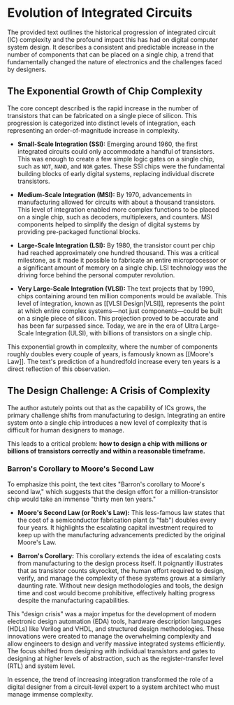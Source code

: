 # Evolution of Integrated Circuits

The provided text outlines the historical progression of integrated circuit (IC) complexity and the profound impact this has had on digital computer system design. It describes a consistent and predictable increase in the number of components that can be placed on a single chip, a trend that fundamentally changed the nature of electronics and the challenges faced by designers.

## The Exponential Growth of Chip Complexity

The core concept described is the rapid increase in the number of transistors that can be fabricated on a single piece of silicon. This progression is categorized into distinct levels of integration, each representing an order-of-magnitude increase in complexity.

- **Small-Scale Integration (SSI):** Emerging around 1960, the first integrated circuits could only accommodate a handful of transistors. This was enough to create a few simple logic gates on a single chip, such as `NOT`, `NAND`, and `NOR` gates. These SSI chips were the fundamental building blocks of early digital systems, replacing individual discrete transistors.
    
- **Medium-Scale Integration (MSI):** By 1970, advancements in manufacturing allowed for circuits with about a thousand transistors. This level of integration enabled more complex functions to be placed on a single chip, such as decoders, multiplexers, and counters. MSI components helped to simplify the design of digital systems by providing pre-packaged functional blocks.
    
- **Large-Scale Integration (LSI):** By 1980, the transistor count per chip had reached approximately one hundred thousand. This was a critical milestone, as it made it possible to fabricate an entire microprocessor or a significant amount of memory on a single chip. LSI technology was the driving force behind the personal computer revolution.
    
- **Very Large-Scale Integration (VLSI):** The text projects that by 1990, chips containing around ten million components would be available. This level of integration, known as [[VLSI Design|VLSI]], represents the point at which entire complex systems—not just components—could be built on a single piece of silicon. This projection proved to be accurate and has been far surpassed since. Today, we are in the era of Ultra Large-Scale Integration (ULSI), with billions of transistors on a single chip.
    

This exponential growth in complexity, where the number of components roughly doubles every couple of years, is famously known as [[Moore's Law]]. The text's prediction of a hundredfold increase every ten years is a direct reflection of this observation.

## The Design Challenge: A Crisis of Complexity

The author astutely points out that as the capability of ICs grows, the primary challenge shifts from manufacturing to design. Integrating an entire system onto a single chip introduces a new level of complexity that is difficult for human designers to manage.

This leads to a critical problem: **how to design a chip with millions or billions of transistors correctly and within a reasonable timeframe.**

### Barron's Corollary to Moore's Second Law

To emphasize this point, the text cites "Barron's corollary to Moore's second law," which suggests that the design effort for a million-transistor chip would take an immense "thirty men ten years."

- **Moore's Second Law (or Rock's Law):** This less-famous law states that the cost of a semiconductor fabrication plant (a "fab") doubles every four years. It highlights the escalating capital investment required to keep up with the manufacturing advancements predicted by the original Moore's Law.
    
- **Barron's Corollary:** This corollary extends the idea of escalating costs from manufacturing to the design process itself. It poignantly illustrates that as transistor counts skyrocket, the human effort required to design, verify, and manage the complexity of these systems grows at a similarly daunting rate. Without new design methodologies and tools, the design time and cost would become prohibitive, effectively halting progress despite the manufacturing capabilities.
    

This "design crisis" was a major impetus for the development of modern electronic design automation (EDA) tools, hardware description languages (HDLs) like Verilog and VHDL, and structured design methodologies. These innovations were created to manage the overwhelming complexity and allow engineers to design and verify massive integrated systems efficiently. The focus shifted from designing with individual transistors and gates to designing at higher levels of abstraction, such as the register-transfer level (RTL) and system level.

In essence, the trend of increasing integration transformed the role of a digital designer from a circuit-level expert to a system architect who must manage immense complexity.